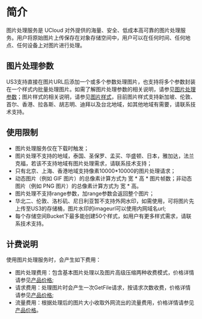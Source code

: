 # 简介

图片处理服务是 UCloud 对外提供的海量、安全、低成本高可靠的图片处理服务。用户将原始图片上传保存在对象存储空间中，用户可以在任何时间、任何地点、任何设备上对图片进行处理。

## 图片处理参数

US3支持直接在图片URL后添加一个或多个参数处理图片，也支持将多个参数封装在一个样式内批量处理图片。如需了解图片处理参数的相关说明，请参见[图片处理参数](https://docs.ucloud.cn/ufile/service/image_params)；图片样式的相关说明，请参见[图片样式](https://docs.ucloud.cn/ufile/service/image_style)，目前图片样式支持新加坡、伦敦、首尔、香港、拉各斯、胡志明、迪拜以及台北地域，如其他地域有需要，请联系技术支持。

## 使用限制

- 图片处理服务仅在下载时触发；
- 图片处理不支持的地域，泰国、圣保罗、孟买、华盛顿、日本，雅加达，法兰克福，若该不支持地域有图片处理需求，请联系技术支持；
- 只有北京、上海、香港地域支持像素10000*10000的图片处理请求；
- 动态图片（例如 GIF 图片）的总像素计算方式为 宽 * 高 * 图片帧数；非动态图片（例如 PNG 图片）的总像素计算方式为 宽 * 高。
- 图片处理不支持range参数，加range参数会返回整个图片；
- 华北二、伦敦、洛杉矶、尼日利亚暂不支持外网水印，如需使用，可将图片先上传至US3的存储桶，图片水印的imageurl可以使用内网域名url;
- 每个存储空间Bucket下最多能创建50个样式，如用户有更多样式需求，请联系技术支持。


## 计费说明
使用图片处理服务时，会产生如下费用：
- 图片处理费用：包含基本图片处理以及图片高级压缩两种收费模式，价格详情请参见[产品价格](https://docs.ucloud.cn/ufile/bill/billing);
- 请求费用：处理图片时会产生一次GetFile请求，按请求次数收费，价格详情请参见[产品价格](https://docs.ucloud.cn/ufile/bill/billing);
- 流量费用：根据处理后的图片大小收取外网流出的流量费用，价格详情请参见[产品价格](https://docs.ucloud.cn/ufile/bill/billing)。